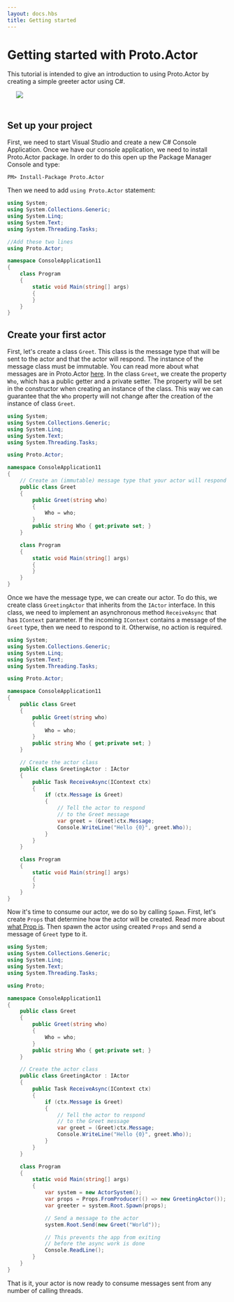 ```yaml
---
layout: docs.hbs
title: Getting started
---
```


# Getting started with Proto.Actor

This tutorial is intended to give an introduction to using Proto.Actor by creating a simple greeter actor using C#.

<img src="../images/Getting-Started-3-blue.png" style="max-height:400px;margin-bottom:20px;margin-left:20px">

## Set up your project

First, we need to start Visual Studio and create a new C# Console Application. Once we have our console application, we need to install Proto.Actor package. In order to do this open up the Package Manager Console and type:

```PM
PM> Install-Package Proto.Actor
```

Then we need to add ```using Proto.Actor``` statement:

```csharp
using System;
using System.Collections.Generic;
using System.Linq;
using System.Text;
using System.Threading.Tasks;

//Add these two lines
using Proto.Actor;

namespace ConsoleApplication11
{
    class Program
    {
        static void Main(string[] args)
        {
        }
    }
}
```

## Create your first actor

First, let's create a class `Greet`. This class is the message type that will be sent to the actor and that the actor will respond. The instance of the message class must be immutable. You can read more about what messages are in Proto.Actor [here](https://proto.actor/docs/bootcamp/unit-1/lesson-8/). 
In the class `Greet`, we create the property `Who`, which has a public getter and a private setter. The property will be set in the constructor when creating an instance of the class. This way we can guarantee that the `Who` property will not change after the creation of the instance of class `Greet`.

```csharp
using System;
using System.Collections.Generic;
using System.Linq;
using System.Text;
using System.Threading.Tasks;

using Proto.Actor;

namespace ConsoleApplication11
{
    // Create an (immutable) message type that your actor will respond to
    public class Greet
    {
        public Greet(string who)
        {
            Who = who;
        }
        public string Who { get;private set; }
    }

    class Program
    {
        static void Main(string[] args)
        {
        }
    }
}
```

Once we have the message type, we can create our actor. To do this, we create class `GreetingActor` that inherits from the `IActor` interface. In this class, we need to implement an asynchronous method `ReceiveAsync` that has `IContext` parameter. If the incoming `IContext` contains a message of the `Greet` type, then we need to respond to it. Otherwise, no action is required.

```csharp
using System;
using System.Collections.Generic;
using System.Linq;
using System.Text;
using System.Threading.Tasks;

using Proto.Actor;

namespace ConsoleApplication11
{
    public class Greet
    {
        public Greet(string who)
        {
            Who = who;
        }
        public string Who { get;private set; }
    }

    // Create the actor class
    public class GreetingActor : IActor
    {
        public Task ReceiveAsync(IContext ctx)
        {
            if (ctx.Message is Greet)
            {
                // Tell the actor to respond
                // to the Greet message
                var greet = (Greet)ctx.Message;
                Console.WriteLine("Hello {0}", greet.Who));
            }
        }
    }

    class Program
    {
        static void Main(string[] args)
        {
        }
    }
}
```

Now it's time to consume our actor, we do so by calling `Spawn`. First, let's create `Props` that determine how the actor will be created. Read more about [what Prop is](https://proto.actor/docs/props/). Then spawn the actor using created `Props` and send a message of `Greet` type to it.

```csharp
using System;
using System.Collections.Generic;
using System.Linq;
using System.Text;
using System.Threading.Tasks;

using Proto;

namespace ConsoleApplication11
{
    public class Greet
    {
        public Greet(string who)
        {
            Who = who;
        }
        public string Who { get;private set; }
    }

    // Create the actor class
    public class GreetingActor : IActor
    {
        public Task ReceiveAsync(IContext ctx)
        {
            if (ctx.Message is Greet)
            {
                // Tell the actor to respond
                // to the Greet message
                var greet = (Greet)ctx.Message;
                Console.WriteLine("Hello {0}", greet.Who));
            }
        }
    }

    class Program
    {
        static void Main(string[] args)
        {
            var system = new ActorSystem();
            var props = Props.FromProducer(() => new GreetingActor());
            var greeter = system.Root.Spawn(props);

            // Send a message to the actor
            system.Root.Send(new Greet("World"));

            // This prevents the app from exiting
            // before the async work is done
            Console.ReadLine();
        }
    }
}
```

That is it, your actor is now ready to consume messages sent from any number of calling threads.
